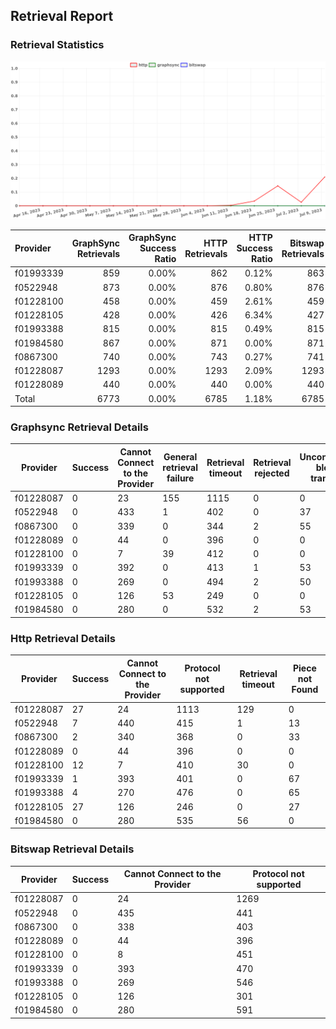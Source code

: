 ## Retrieval Report
### Retrieval Statistics
<img src="https://raw.githubusercontent.com/data-preservation-programs/filplus-checker-assets/main/filecoin-project/filecoin-plus-large-datasets/issues/1225/1689321398991.png"/>

| Provider  | GraphSync Retrievals | GraphSync Success Ratio | HTTP Retrievals | HTTP Success Ratio | Bitswap Retrievals | Bitswap Success Ratio |
| :-------- | -------------------: | ----------------------: | --------------: | -----------------: | -----------------: | --------------------: |
| f01993339 |                  859 |                   0.00% |             862 |              0.12% |                863 |                 0.00% |
| f0522948  |                  873 |                   0.00% |             876 |              0.80% |                876 |                 0.00% |
| f01228100 |                  458 |                   0.00% |             459 |              2.61% |                459 |                 0.00% |
| f01228105 |                  428 |                   0.00% |             426 |              6.34% |                427 |                 0.00% |
| f01993388 |                  815 |                   0.00% |             815 |              0.49% |                815 |                 0.00% |
| f01984580 |                  867 |                   0.00% |             871 |              0.00% |                871 |                 0.00% |
| f0867300  |                  740 |                   0.00% |             743 |              0.27% |                741 |                 0.00% |
| f01228087 |                 1293 |                   0.00% |            1293 |              2.09% |               1293 |                 0.00% |
| f01228089 |                  440 |                   0.00% |             440 |              0.00% |                440 |                 0.00% |
| Total     |                 6773 |                   0.00% |            6785 |              1.18% |               6785 |                 0.00% |

### Graphsync Retrieval Details
| Provider  | Success | Cannot Connect to the Provider | General retrieval failure | Retrieval timeout | Retrieval rejected | Unconfirmed block transfer |
| --------- | ------- | ------------------------------ | ------------------------- | ----------------- | ------------------ | -------------------------- |
| f01228087 | 0       | 23                             | 155                       | 1115              | 0                  | 0                          |
| f0522948  | 0       | 433                            | 1                         | 402               | 0                  | 37                         |
| f0867300  | 0       | 339                            | 0                         | 344               | 2                  | 55                         |
| f01228089 | 0       | 44                             | 0                         | 396               | 0                  | 0                          |
| f01228100 | 0       | 7                              | 39                        | 412               | 0                  | 0                          |
| f01993339 | 0       | 392                            | 0                         | 413               | 1                  | 53                         |
| f01993388 | 0       | 269                            | 0                         | 494               | 2                  | 50                         |
| f01228105 | 0       | 126                            | 53                        | 249               | 0                  | 0                          |
| f01984580 | 0       | 280                            | 0                         | 532               | 2                  | 53                         |

### Http Retrieval Details
| Provider  | Success | Cannot Connect to the Provider | Protocol not supported | Retrieval timeout | Piece not Found |
| --------- | ------- | ------------------------------ | ---------------------- | ----------------- | --------------- |
| f01228087 | 27      | 24                             | 1113                   | 129               | 0               |
| f0522948  | 7       | 440                            | 415                    | 1                 | 13              |
| f0867300  | 2       | 340                            | 368                    | 0                 | 33              |
| f01228089 | 0       | 44                             | 396                    | 0                 | 0               |
| f01228100 | 12      | 7                              | 410                    | 30                | 0               |
| f01993339 | 1       | 393                            | 401                    | 0                 | 67              |
| f01993388 | 4       | 270                            | 476                    | 0                 | 65              |
| f01228105 | 27      | 126                            | 246                    | 0                 | 27              |
| f01984580 | 0       | 280                            | 535                    | 56                | 0               |

### Bitswap Retrieval Details
| Provider  | Success | Cannot Connect to the Provider | Protocol not supported |
| --------- | ------- | ------------------------------ | ---------------------- |
| f01228087 | 0       | 24                             | 1269                   |
| f0522948  | 0       | 435                            | 441                    |
| f0867300  | 0       | 338                            | 403                    |
| f01228089 | 0       | 44                             | 396                    |
| f01228100 | 0       | 8                              | 451                    |
| f01993339 | 0       | 393                            | 470                    |
| f01993388 | 0       | 269                            | 546                    |
| f01228105 | 0       | 126                            | 301                    |
| f01984580 | 0       | 280                            | 591                    |
